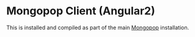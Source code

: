 # Mongopop Client (Angular2)
This is installed and compiled as part of the main [Mongopop](https://github.com/am-MongoDB/Mongopop) installation.
